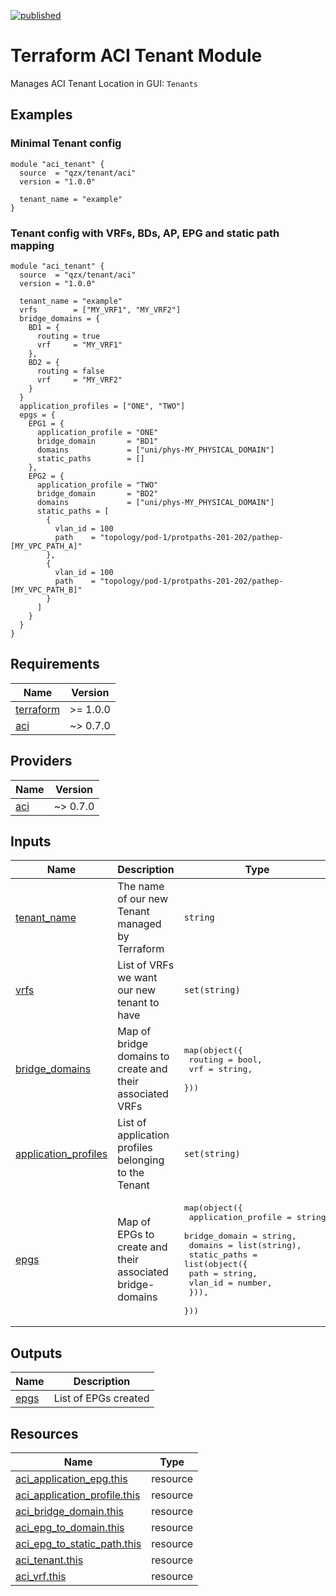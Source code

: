 <!-- BEGIN_TF_DOCS -->
[![published](https://static.production.devnetcloud.com/codeexchange/assets/images/devnet-published.svg)](https://developer.cisco.com/codeexchange/github/repo/qzx/terraform-aci-tenant)
# Terraform ACI Tenant Module
Manages ACI Tenant
Location in GUI:
`Tenants`
## Examples

### Minimal Tenant config
```hcl
module "aci_tenant" {
  source  = "qzx/tenant/aci"
  version = "1.0.0"

  tenant_name = "example"
}
```

### Tenant config with VRFs, BDs, AP, EPG and static path mapping
```hcl
module "aci_tenant" {
  source  = "qzx/tenant/aci"
  version = "1.0.0"

  tenant_name = "example"
  vrfs        = ["MY_VRF1", "MY_VRF2"]
  bridge_domains = {
    BD1 = {
      routing = true
      vrf     = "MY_VRF1"
    },
    BD2 = {
      routing = false
      vrf     = "MY_VRF2"
    }
  }
  application_profiles = ["ONE", "TWO"]
  epgs = {
    EPG1 = {
      application_profile = "ONE"
      bridge_domain       = "BD1"
      domains             = ["uni/phys-MY_PHYSICAL_DOMAIN"]
      static_paths        = []
    },
    EPG2 = {
      application_profile = "TWO"
      bridge_domain       = "BD2"
      domains             = ["uni/phys-MY_PHYSICAL_DOMAIN"]
      static_paths = [
        {
          vlan_id = 100
          path    = "topology/pod-1/protpaths-201-202/pathep-[MY_VPC_PATH_A]"
        },
        {
          vlan_id = 100
          path    = "topology/pod-1/protpaths-201-202/pathep-[MY_VPC_PATH_B]"
        }
      ]
    }
  }
}
```

## Requirements

| Name | Version |
|------|---------|
| <a name="requirement_terraform"></a> [terraform](#requirement\_terraform) | >= 1.0.0 |
| <a name="requirement_aci"></a> [aci](#requirement\_aci) | ~> 0.7.0 |
## Providers

| Name | Version |
|------|---------|
| <a name="provider_aci"></a> [aci](#provider\_aci) | ~> 0.7.0 |
## Inputs

| Name | Description | Type | Default | Required |
|------|-------------|------|---------|:--------:|
| <a name="input_tenant_name"></a> [tenant\_name](#input\_tenant\_name) | The name of our new Tenant managed by Terraform | `string` | n/a | yes |
| <a name="input_vrfs"></a> [vrfs](#input\_vrfs) | List of VRFs we want our new tenant to have | `set(string)` | `[]` | no |
| <a name="input_bridge_domains"></a> [bridge\_domains](#input\_bridge\_domains) | Map of bridge domains to create and their associated VRFs | <pre>map(object({<br>    routing = bool,<br>    vrf     = string,<br>  }))</pre> | `{}` | no |
| <a name="input_application_profiles"></a> [application\_profiles](#input\_application\_profiles) | List of application profiles belonging to the Tenant | `set(string)` | `[]` | no |
| <a name="input_epgs"></a> [epgs](#input\_epgs) | Map of EPGs to create and their associated bridge-domains | <pre>map(object({<br>    application_profile = string,<br>    bridge_domain       = string,<br>    domains             = list(string),<br>    static_paths = list(object({<br>      path    = string,<br>      vlan_id = number,<br>    })),<br>  }))</pre> | `{}` | no |
## Outputs

| Name | Description |
|------|-------------|
| <a name="output_epgs"></a> [epgs](#output\_epgs) | List of EPGs created |
## Resources

| Name | Type |
|------|------|
| [aci_application_epg.this](https://registry.terraform.io/providers/CiscoDevNet/aci/latest/docs/resources/application_epg) | resource |
| [aci_application_profile.this](https://registry.terraform.io/providers/CiscoDevNet/aci/latest/docs/resources/application_profile) | resource |
| [aci_bridge_domain.this](https://registry.terraform.io/providers/CiscoDevNet/aci/latest/docs/resources/bridge_domain) | resource |
| [aci_epg_to_domain.this](https://registry.terraform.io/providers/CiscoDevNet/aci/latest/docs/resources/epg_to_domain) | resource |
| [aci_epg_to_static_path.this](https://registry.terraform.io/providers/CiscoDevNet/aci/latest/docs/resources/epg_to_static_path) | resource |
| [aci_tenant.this](https://registry.terraform.io/providers/CiscoDevNet/aci/latest/docs/resources/tenant) | resource |
| [aci_vrf.this](https://registry.terraform.io/providers/CiscoDevNet/aci/latest/docs/resources/vrf) | resource |
<!-- END_TF_DOCS -->